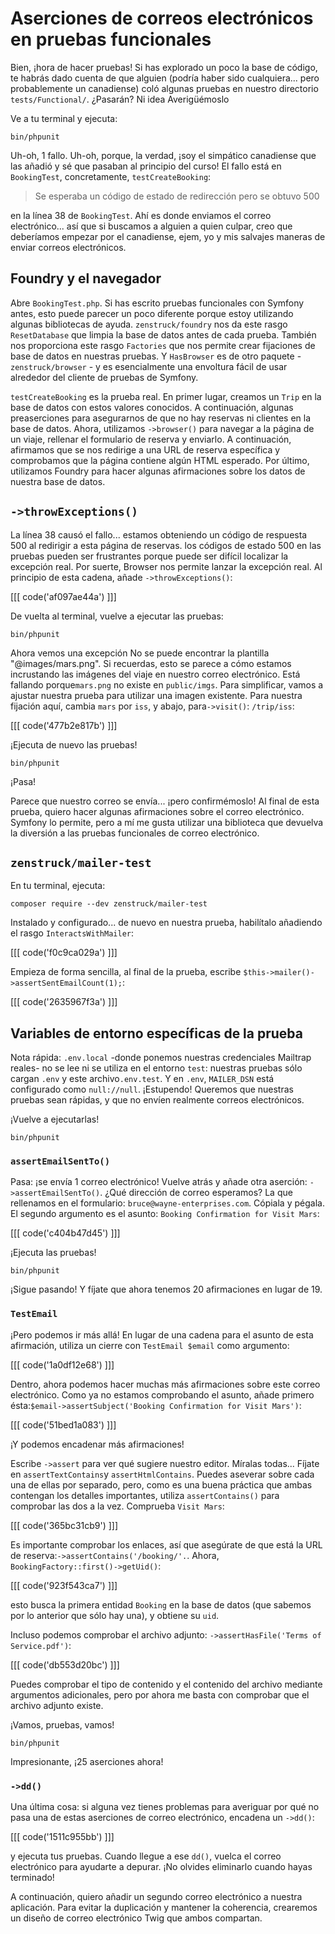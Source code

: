 # Aserciones de correos electrónicos en pruebas funcionales

Bien, ¡hora de hacer pruebas! Si has explorado un poco la base de código, te habrás dado cuenta de que alguien (podría haber sido cualquiera... pero probablemente un canadiense) coló algunas pruebas en nuestro directorio `tests/Functional/`. ¿Pasarán? Ni idea Averigüémoslo

Ve a tu terminal y ejecuta:

```terminal
bin/phpunit
```

Uh-oh, 1 fallo. Uh-oh, porque, la verdad, ¡soy el simpático canadiense que las añadió y sé que pasaban al principio del curso! El fallo está en `BookingTest`, concretamente, `testCreateBooking`:

> Se esperaba un código de estado de redirección pero se obtuvo 500

en la línea 38 de `BookingTest`. Ahí es donde enviamos el correo electrónico... así que si buscamos a alguien a quien culpar, creo que deberíamos empezar por el canadiense, ejem, yo y mis salvajes maneras de enviar correos electrónicos.

## Foundry y el navegador

Abre `BookingTest.php`. Si has escrito pruebas funcionales con Symfony antes, esto puede parecer un poco diferente porque estoy utilizando algunas bibliotecas de ayuda. `zenstruck/foundry` nos da este rasgo `ResetDatabase` que limpia la base de datos antes de cada prueba. También nos proporciona este rasgo `Factories` que nos permite crear fijaciones de base de datos en nuestras pruebas. Y `HasBrowser` es de otro paquete - `zenstruck/browser` - y es esencialmente una envoltura fácil de usar alrededor del cliente de pruebas de Symfony.

`testCreateBooking` es la prueba real. En primer lugar, creamos un `Trip` en la base de datos con estos valores conocidos. A continuación, algunas preaserciones para asegurarnos de que no hay reservas ni clientes en la base de datos. Ahora, utilizamos `->browser()` para navegar a la página de un viaje, rellenar el formulario de reserva y enviarlo. A continuación, afirmamos que se nos redirige a una URL de reserva específica y comprobamos que la página contiene algún HTML esperado. Por último, utilizamos Foundry para hacer algunas afirmaciones sobre los datos de nuestra base de datos.

## `->throwExceptions()`

La línea 38 causó el fallo... estamos obteniendo un código de respuesta 500 al redirigir a esta página de reservas. los códigos de estado 500 en las pruebas pueden ser frustrantes porque puede ser difícil localizar la excepción real. Por suerte, Browser nos permite lanzar la excepción real. Al principio de esta cadena, añade `->throwExceptions()`:

[[[ code('af097ae44a') ]]]

De vuelta al terminal, vuelve a ejecutar las pruebas:

```terminal-silent
bin/phpunit
```

Ahora vemos una excepción No se puede encontrar la plantilla "@images/mars.png". Si recuerdas, esto se parece a cómo estamos incrustando las imágenes del viaje en nuestro correo electrónico. Está fallando porque`mars.png` no existe en `public/imgs`. Para simplificar, vamos a ajustar nuestra prueba para utilizar una imagen existente. Para nuestra fijación aquí, cambia `mars` por `iss`, y abajo, para`->visit()`: `/trip/iss`:

[[[ code('477b2e817b') ]]]

¡Ejecuta de nuevo las pruebas!

```terminal-silent
bin/phpunit
```

¡Pasa!

Parece que nuestro correo se envía... ¡pero confirmémoslo! Al final de esta prueba, quiero hacer algunas afirmaciones sobre el correo electrónico. Symfony lo permite, pero a mí me gusta utilizar una biblioteca que devuelva la diversión a las pruebas funcionales de correo electrónico.

## `zenstruck/mailer-test`

En tu terminal, ejecuta:

```terminal
composer require --dev zenstruck/mailer-test
```

Instalado y configurado... de nuevo en nuestra prueba, habilítalo añadiendo el rasgo `InteractsWithMailer`:

[[[ code('f0c9ca029a') ]]]

Empieza de forma sencilla, al final de la prueba, escribe `$this->mailer()->assertSentEmailCount(1);`:

[[[ code('2635967f3a') ]]]

## Variables de entorno específicas de la prueba

Nota rápida: `.env.local` -donde ponemos nuestras credenciales Mailtrap reales- no se lee ni se utiliza en el entorno `test`: nuestras pruebas sólo cargan `.env` y este archivo`.env.test`. Y en `.env`, `MAILER_DSN` está configurado como `null://null`. ¡Estupendo! Queremos que nuestras pruebas sean rápidas, y que no envíen realmente correos electrónicos.

¡Vuelve a ejecutarlas!

```terminal-silent
bin/phpunit
```

### `assertEmailSentTo()`

Pasa: ¡se envía 1 correo electrónico! Vuelve atrás y añade otra aserción: `->assertEmailSentTo()`. ¿Qué dirección de correo esperamos? La que rellenamos en el formulario: `bruce@wayne-enterprises.com`. Cópiala y pégala. El segundo argumento es el asunto: `Booking Confirmation for Visit Mars`:

[[[ code('c404b47d45') ]]]

¡Ejecuta las pruebas!

```terminal-silent
bin/phpunit
```

¡Sigue pasando! Y fíjate que ahora tenemos 20 afirmaciones en lugar de 19.

### `TestEmail`

¡Pero podemos ir más allá! En lugar de una cadena para el asunto de esta afirmación, utiliza un cierre con `TestEmail $email` como argumento:

[[[ code('1a0df12e68') ]]]

Dentro, ahora podemos hacer muchas más afirmaciones sobre este correo electrónico. Como ya no estamos comprobando el asunto, añade primero ésta:`$email->assertSubject('Booking Confirmation for Visit Mars')`:

[[[ code('51bed1a083') ]]]

¡Y podemos encadenar más afirmaciones!

Escribe `->assert` para ver qué sugiere nuestro editor. Míralas todas... Fíjate en `assertTextContains`y `assertHtmlContains`. Puedes aseverar sobre cada una de ellas por separado, pero, como es una buena práctica que ambas contengan los detalles importantes, utiliza `assertContains()` para comprobar las dos a la vez. Comprueba `Visit Mars`:

[[[ code('365bc31cb9') ]]]

Es importante comprobar los enlaces, así que asegúrate de que está la URL de reserva:`->assertContains('/booking/'.`. Ahora, `BookingFactory::first()->getUid()`:

[[[ code('923f543ca7') ]]]

esto busca la primera entidad `Booking` en la base de datos (que sabemos por lo anterior que sólo hay una), y obtiene su `uid`.

Incluso podemos comprobar el archivo adjunto: `->assertHasFile('Terms of Service.pdf')`:

[[[ code('db553d20bc') ]]]

Puedes comprobar el tipo de contenido y el contenido del archivo mediante argumentos adicionales, pero por ahora me basta con comprobar que el archivo adjunto existe.

¡Vamos, pruebas, vamos!

```terminal-silent
bin/phpunit
```

Impresionante, ¡25 aserciones ahora!

### `->dd()`

Una última cosa: si alguna vez tienes problemas para averiguar por qué no pasa una de estas aserciones de correo electrónico, encadena un `->dd()`:

[[[ code('1511c955bb') ]]]

y ejecuta tus pruebas. Cuando llegue a ese `dd()`, vuelca el correo electrónico para ayudarte a depurar. ¡No olvides eliminarlo cuando hayas terminado!

A continuación, quiero añadir un segundo correo electrónico a nuestra aplicación. Para evitar la duplicación y mantener la coherencia, crearemos un diseño de correo electrónico Twig que ambos compartan.
